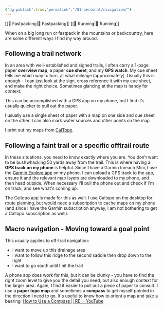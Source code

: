 ```yaml
---
{"dg-publish":true,"permalink":"/01-personal/navigation/"}
---
```



[[📘 Fastpacking\|📘 Fastpacking]] [[📘 Running\|📘 Running]]

When on a big long run or fastpack in the mountains or backcountry, here are some different ways I find my way around.

## Following a trail network

In an area with well-established and signed trails, I often carry a 1-page paper **overview map**, a paper **cue sheet**, and my **GPS watch**. My cue sheet tells me which way to turn, at what mileage (approximately). Usually this is enough - I can just look at the sign, cross reference it with my cue sheet, and make the right choice. Sometimes glancing at the map is handy for context.

This can be accomplished with a GPS app on my phone, but I find it's usually quicker to pull out the paper.

I usually use a single sheet of paper with a map on one side and cue sheet on the other. I can also mark water sources and other points on the map.

I print out my maps from [CalTopo](https://caltopo.com/).

## Following a faint trail or a specific offtrail route

In these situations, you need to know exactly where you are. You don't want to be bushwhacking 50 yards away from the trail. This is where having a **GPS track on my phone** is helpful. Since I have a Garmin Inreach Mini, I use the [Garmin Explore app](https://explore.garmin.com/) on my phone. I can upload a GPS track to the app, ensure it and the relevant map layers are downloaded to my phone, and then head outside. When necessary I'll pull the phone out and check if I'm on track, and see what's coming up.

The Caltopo app is made for this as well. I use Caltopo on the desktop for route planning, but would need a subscription to cache maps on my phone (and since I have the Garmin subscription anyway, I am not bothering to get a Caltopo subscription as well).

## Macro navigation - Moving toward a goal point

This usually applies to off-trail navigation:

* I want to move up this drainage area
* I want to follow this ridge to the second saddle then drop down to the right
* I want to go south until I hit the trail

A phone app does work for this, but it can be clunky - you have to find the right zoom level to give you the detail you need, but also enough context for the larger area. Again, I find it easier to pull out a piece of paper to consult. I use a **paper topo map** and sometimes a **compass** to get myself pointed in the direction I need to go. It's useful to know how to orient a map and take a bearing: [How to Use a Compass || REI - YouTube](https://www.youtube.com/watch?v=0cF0ovA3FtY)